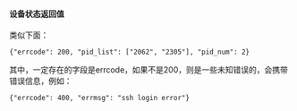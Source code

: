 #### 设备状态返回值

类似下面：

```
{"errcode": 200, "pid_list": ["2062", "2305"], "pid_num": 2}
```
其中，一定存在的字段是errcode，如果不是200，则是一些未知错误的，会携带错误信息，例如：

```
{"errcode": 400, "errmsg": "ssh login error"}
```


